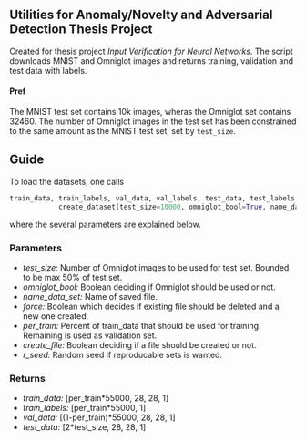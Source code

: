 ## Utilities for Anomaly/Novelty and Adversarial Detection Thesis Project
Created for thesis project *Input Verification for Neural Networks*. The script downloads MNIST and Omniglot images and returns training, validation and test data with labels. 

#### Pref
The MNIST test set contains 10k images, wheras the Omniglot set contains 32460. The number of Omniglot images in the test set has been constrained to the same amount as the MNIST test set, set by `test_size`.

## Guide
To load the datasets, one calls

```python
train_data, train_labels, val_data, val_labels, test_data, test_labels = \
            create_dataset(test_size=10000, omniglot_bool=True, name_data_set='data.h5', force=False, per_train=0.9, create_file=True, r_seed=None)
```

where the several parameters are explained below.

### Parameters
* *test_size:* 		Number of Omniglot images to be used for test set. Bounded to be max 50% of test set.
* *omniglot_bool:* 	Boolean deciding if Omniglot should be used or not.
* *name_data_set:* 	Name of saved file.
* *force:* 			Boolean which decides if existing file should be deleted and a new one created.
* *per_train:* 		Percent of train_data that should be used for training. Remaining is used as validation set.
* *create_file:* 		Boolean deciding if a file should be created or not.
* *r_seed:* 			Random seed if reproducable sets is wanted.

### Returns
* *train_data:* [per_train*55000, 28, 28, 1]
* *train_labels:* [per_train*55000, 1]
* *val_data:* [(1-per_train)*55000, 28, 28, 1]
* *test_data:* [2*test_size, 28, 28, 1]
